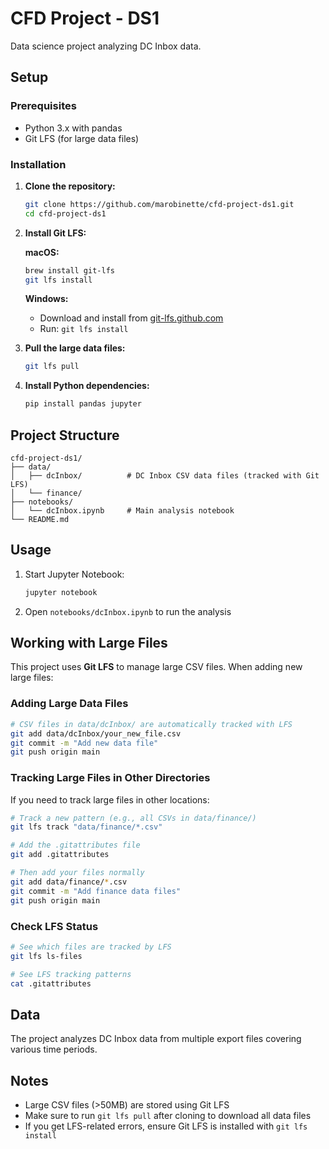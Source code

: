# CFD Project - DS1

Data science project analyzing DC Inbox data.

## Setup

### Prerequisites

- Python 3.x with pandas
- Git LFS (for large data files)

### Installation

1. **Clone the repository:**
   ```bash
   git clone https://github.com/marobinette/cfd-project-ds1.git
   cd cfd-project-ds1
   ```

2. **Install Git LFS:**
   
   **macOS:**
   ```bash
   brew install git-lfs
   git lfs install
   ```
      
   **Windows:**
   - Download and install from [git-lfs.github.com](https://git-lfs.github.com)
   - Run: `git lfs install`

3. **Pull the large data files:**
   ```bash
   git lfs pull
   ```

4. **Install Python dependencies:**
   ```bash
   pip install pandas jupyter
   ```

## Project Structure

```
cfd-project-ds1/
├── data/
│   ├── dcInbox/          # DC Inbox CSV data files (tracked with Git LFS)
│   └── finance/
├── notebooks/
│   └── dcInbox.ipynb     # Main analysis notebook
└── README.md
```

## Usage

1. Start Jupyter Notebook:
   ```bash
   jupyter notebook
   ```

2. Open `notebooks/dcInbox.ipynb` to run the analysis

## Working with Large Files

This project uses **Git LFS** to manage large CSV files. When adding new large files:

### Adding Large Data Files

```bash
# CSV files in data/dcInbox/ are automatically tracked with LFS
git add data/dcInbox/your_new_file.csv
git commit -m "Add new data file"
git push origin main
```

### Tracking Large Files in Other Directories

If you need to track large files in other locations:

```bash
# Track a new pattern (e.g., all CSVs in data/finance/)
git lfs track "data/finance/*.csv"

# Add the .gitattributes file
git add .gitattributes

# Then add your files normally
git add data/finance/*.csv
git commit -m "Add finance data files"
git push origin main
```

### Check LFS Status

```bash
# See which files are tracked by LFS
git lfs ls-files

# See LFS tracking patterns
cat .gitattributes
```

## Data

The project analyzes DC Inbox data from multiple export files covering various time periods.

## Notes

- Large CSV files (>50MB) are stored using Git LFS
- Make sure to run `git lfs pull` after cloning to download all data files
- If you get LFS-related errors, ensure Git LFS is installed with `git lfs install`

